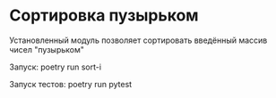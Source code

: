# Сортировка пузырьком
Установленный модуль позволяет сортировать введённый массив чисел "пузырьком"

Запуск:
poetry run sort-i

Запуск тестов:
poetry run pytest